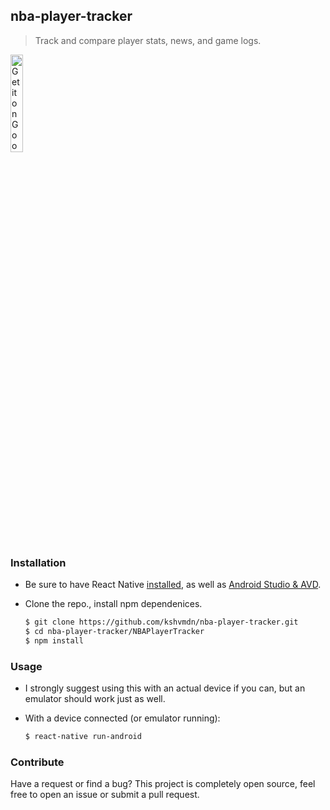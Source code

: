 ## nba-player-tracker

> Track and compare player stats, news, and game logs.

<a href='https://play.google.com/store/apps/details?id=com.kshvmdn.nbaplyertracker' target="_blank"><img alt='Get it on Google Play' src='https://play.google.com/intl/en_us/badges/images/generic/en_badge_web_generic.png' width='20%'/></a>

### Installation

  - Be sure to have React Native [installed](https://facebook.github.io/react-native/docs/getting-started.html#installing-dependencies), as well as [Android Studio & AVD](https://facebook.github.io/react-native/docs/getting-started.html#android-development-environment).

  - Clone the repo., install npm dependenices.

    ```sh
    $ git clone https://github.com/kshvmdn/nba-player-tracker.git
    $ cd nba-player-tracker/NBAPlayerTracker
    $ npm install
    ```

### Usage

  - I strongly suggest using this with an actual device if you can, but an emulator should work just as well.

  - With a device connected (or emulator running):

    ```sh
    $ react-native run-android
    ```

### Contribute

Have a request or find a bug? This project is completely open source, feel free to open an issue or submit a pull request.

